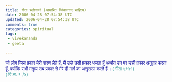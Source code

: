 ```yaml
---           
title: गीता स्लोकार्थ (आभारित विवेकानन्द साहित्य)
date: 2006-04-28 07:54:38 UTC
updated: 2006-04-28 07:54:38 UTC
comments: true
categories: spiritual
tags: 
 - vivekananda
 - geeta
 
---
```

<div align="justify"><span style="color:#cc6600;"><span style="color:#000099;">जो लोग जिस प्रकार मेरी शरण लेते हैं, मैं उन्हे उसी प्रकार भजता हूँ अर्थात उन पर उसी प्रकार अनुग्रह करता हूँ, क्योंकि सभी मनुष्य सब प्रकार से मेरे ही मार्ग का अनुसरण करते हैं।</span> </span><span style="color:#339999;">( गीता ४/११) </span></div><div align="justify"><span style="color:#339999;">( वि.स. १ /४) </span></div>